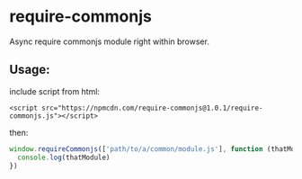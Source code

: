 # require-commonjs
Async require commonjs module right within browser.

## Usage:

include script from html: 
```
<script src="https://npmcdn.com/require-commonjs@1.0.1/require-commonjs.js"></script>
```

then:
```javascript
window.requireCommonjs(['path/to/a/common/module.js'], function (thatModule) {
  console.log(thatModule)
})
```
